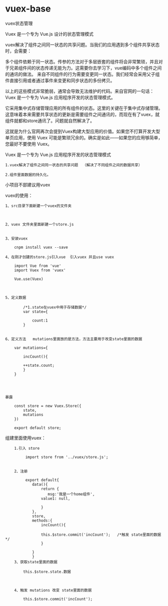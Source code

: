 # vuex-base
vuex状态管理


Vuex 是一个专为 Vue.js 设计的状态管理模式


vuex解决了组件之间同一状态的共享问题。当我们的应用遇到多个组件共享状态时，会需要：

多个组件依赖于同一状态。传参的方法对于多层嵌套的组件将会非常繁琐，并且对于兄弟组件间的状态传递无能为力。这需要你去学习下，vue编码中多个组件之间的通讯的做法。
来自不同组件的行为需要变更同一状态。我们经常会采用父子组件直接引用或者通过事件来变更和同步状态的多份拷贝。

以上的这些模式非常脆弱，通常会导致无法维护的代码。来自官网的一句话：Vuex 是一个专为 Vue.js 应用程序开发的状态管理模式。

它采用集中式存储管理应用的所有组件的状态。这里的关键在于集中式存储管理。这意味着本来需要共享状态的更新是需要组件之间通讯的，而现在有了vuex，就组件就都和store通讯了。问题就自然解决了。

这就是为什么官网再次会提到Vuex构建大型应用的价值。如果您不打算开发大型单页应用，使用 Vuex 可能是繁琐冗余的。确实是如此——如果您的应用够简单，您最好不要使用 Vuex。







Vuex 是一个专为 Vue.js 应用程序开发的状态管理模式


    1.vuex解决了组件之间同一状态的共享问题  （解决了不同组件之间的数据共享）

    2.组件里面数据的持久化。                



小项目不部建议用vuex   









vuex的使用：


	

	1、src目录下面新建一个vuex的文件夹



	2、vuex 文件夹里面新建一个store.js


	3、安装vuex  

		cnpm install vuex --save

	4、在刚才创建的store.js引入vue  引入vuex 并且use vuex

		import Vue from 'vue'
		import Vuex from 'vuex'

		Vue.use(Vuex)

		

	5、定义数据

			/*1.state在vuex中用于存储数据*/
			var state={

			    count:1
			}
	
 
	6、定义方法	 mutations里面放的是方法，方法主要用于改变state里面的数据

		var mutations={

		    incCount(){

			++state.count;
		    }
		}

	


	暴露

		const store = new Vuex.Store({
		    state,
		    mutations
		})
		
		export default store;






组建里面使用vuex：


		1.引入 store

			 import store from '../vuex/store.js';


		2、注册

			 export default{
				data(){
				    return {               
				       msg:'我是一个home组件',
					value1: null,
				     
				    }
				},
				store,
				methods:{
				    incCount(){
				      
					this.$store.commit('incCount');   /*触发 state里面的数据*/
				    }

				}
			    }
		3、获取state里面的数据  

			this.$store.state.数据



		4、触发 mutations 改变 state里面的数据
			
			this.$store.commit('incCount');